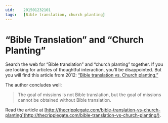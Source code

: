```yaml
---
uid:	201501232101
tags:	[Bible translation, church planting]
---
```


# “Bible Translation” and “Church Planting”

Search the web for “Bible translation” and “church planting” together. If you are looking for articles of thoughtful interaction, you’ll be disappointed. But you will find this article from 2012: [“Bible translation vs. Church planting.”](http://thecripplegate.com/bible-translation-vs-church-planting/)

The author concludes well:

> The goal of missions is not Bible translation, but the goal of missions cannot be obtained without Bible translation.

Read the article at [http://thecripplegate.com/bible-translation-vs-church-planting](http://thecripplegate.com/bible-translation-vs-church-planting/).
